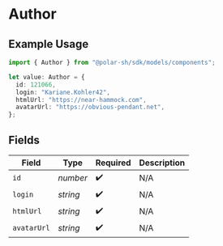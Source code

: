 # Author

## Example Usage

```typescript
import { Author } from "@polar-sh/sdk/models/components";

let value: Author = {
  id: 121066,
  login: "Kariane.Kohler42",
  htmlUrl: "https://near-hammock.com",
  avatarUrl: "https://obvious-pendant.net",
};
```

## Fields

| Field              | Type               | Required           | Description        |
| ------------------ | ------------------ | ------------------ | ------------------ |
| `id`               | *number*           | :heavy_check_mark: | N/A                |
| `login`            | *string*           | :heavy_check_mark: | N/A                |
| `htmlUrl`          | *string*           | :heavy_check_mark: | N/A                |
| `avatarUrl`        | *string*           | :heavy_check_mark: | N/A                |